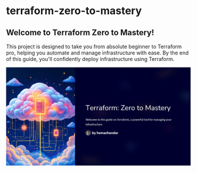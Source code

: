 # terraform-zero-to-mastery

## Welcome to Terraform Zero to Mastery! 

This project is designed to take you from absolute beginner to Terraform pro, helping you automate and manage infrastructure with ease.  By the end of this guide, you'll confidently deploy infrastructure using Terraform.

![Alt text](.pictures/main_pic.png?raw=true "Intro")
